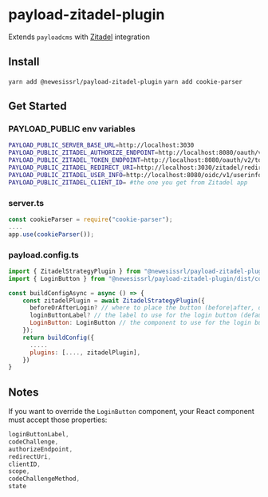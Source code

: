 # payload-zitadel-plugin

Extends `payloadcms` with [Zitadel](https://www.zitadel.com) integration

## Install

`yarn add @newesissrl/payload-zitadel-plugin`
`yarn add cookie-parser`

## Get Started


### PAYLOAD_PUBLIC env variables

```sh
PAYLOAD_PUBLIC_SERVER_BASE_URL=http://localhost:3030
PAYLOAD_PUBLIC_ZITADEL_AUTHORIZE_ENDPOINT=http://localhost:8080/oauth/v2/authorize
PAYLOAD_PUBLIC_ZITADEL_TOKEN_ENDPOINT=http://localhost:8080/oauth/v2/token
PAYLOAD_PUBLIC_ZITADEL_REDIRECT_URI=http://localhost:3030/zitadel/redirect
PAYLOAD_PUBLIC_ZITADEL_USER_INFO=http://localhost:8080/oidc/v1/userinfo
PAYLOAD_PUBLIC_ZITADEL_CLIENT_ID= #the one you get from Zitadel app
```

### server.ts
```js
const cookieParser = require("cookie-parser");
....
app.use(cookieParser());
```

### payload.config.ts

```js
import { ZitadelStrategyPlugin } from "@newesissrl/payload-zitadel-plugin/dist/plugins";
import { LoginButton } from "@newesissrl/payload-zitadel-plugin/dist/components/LoginButton";

const buildConfigAsync = async () => {
    const zitadelPlugin = await ZitadelStrategyPlugin({
      beforeOrAfterLogin? // where to place the button (before|after, default = "after")
      loginButtonLabel? // the label to use for the login button (default = "login-with-zitadel")
      LoginButton: LoginButton // the component to use for the login button
    });
    return buildConfig({
      .....
      plugins: [...., zitadelPlugin],
    })
}
```

## Notes

If you want to override the `LoginButton` component, your React component must accept those properties:

```js
loginButtonLabel,
codeChallenge,
authorizeEndpoint,
redirectUri,
clientID,
scope,
codeChallengeMethod,
state
```